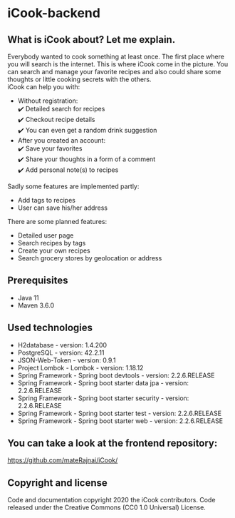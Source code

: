 # iCook-backend

## What is iCook about? Let me explain.
Everybody wanted to cook something at least once. The first place where you will search is the internet. 
This is where iCook come in the picture. You can search and manage your favorite recipes and also could share some thoughts or little cooking secrets with the others.  
iCook can help you with:
  - Without registration:  
    :heavy_check_mark: Detailed search for recipes  
    :heavy_check_mark: Checkout recipe details  
    :heavy_check_mark: You can even get a random drink suggestion
  - After you created an account:  
    :heavy_check_mark: Save your favorites  
    :heavy_check_mark: Share your thoughts in a form of a comment  
    :heavy_check_mark: Add personal note(s) to recipes
 
Sadly some features are implemented partly:  
  - Add tags to recipes 
  - User can save his/her address
  
There are some planned features:  
  - Detailed user page  
  - Search recipes by tags  
  - Create your own recipes  
  - Search grocery stores by geolocation or address
  
## Prerequisites
  - Java 11
  - Maven 3.6.0

## Used technologies
  - H2database - version: 1.4.200
  - PostgreSQL - version: 42.2.11
  - JSON-Web-Token - version: 0.9.1
  - Project Lombok - Lombok - version: 1.18.12
  - Spring Framework - Spring boot devtools - version: 2.2.6.RELEASE
  - Spring Framework - Spring boot starter data jpa - version: 2.2.6.RELEASE
  - Spring Framework - Spring boot starter security - version: 2.2.6.RELEASE
  - Spring Framework - Spring boot starter test - version: 2.2.6.RELEASE
  - Spring Framework - Spring boot starter web - version: 2.2.6.RELEASE
  
## You can take a look at the frontend repository:
https://github.com/mateRajnai/iCook/

## Copyright and license 
Code and documentation copyright 2020 the iCook contributors. Code released under the Creative Commons (CC0 1.0 Universal) License.
